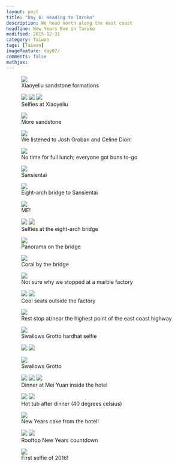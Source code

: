 ```yaml
---
layout: post
title: "Day 6: Heading to Taroko"
description: We head north along the east coast
headline: New Years Eve in Taroko
modified: 2015-12-31	
category: Taiwan
tags: [Taiwan]
imagefeature: day07/
comments: false
mathjax:
---
```

<figure>
<a href='{{ site.url }}/images/day07/xiaoyeliou-pano.jpg'><img src='{{ site.url }}/images/day07/xiaoyeliou-pano.jpg'></a>
    <figcaption>Xiaoyeliu sandstone formations</figcaption>
</figure>

<figure class="third">
<a href='{{ site.url }}/images/day07/xiaoyeliou-selfie1.jpg'><img src='{{ site.url }}/images/day07/xiaoyeliou-selfie1.jpg'></a>
<a href='{{ site.url }}/images/day07/xiaoyeliou-selfie2.jpg'><img src='{{ site.url }}/images/day07/xiaoyeliou-selfie2.jpg'></a>
<a href='{{ site.url }}/images/day07/xiaoyeliou-selfie3.jpg'><img src='{{ site.url }}/images/day07/xiaoyeliou-selfie3.jpg'></a>
    <figcaption>Selfies at Xiaoyeliu</figcaption>
</figure>

<figure>
<a href='{{ site.url }}/images/day07/sandstone.jpg'><img src='{{ site.url }}/images/day07/sandstone.jpg'></a>
    <figcaption>More sandstone</figcaption>
</figure>

<figure>
<a href='{{ site.url }}/images/day07/jgrobs.jpg'><img src='{{ site.url }}/images/day07/jgrobs.jpg'></a>
    <figcaption>We listened to Josh Groban and Celine Dion!</figcaption>
</figure>

<figure>
<a href='{{ site.url }}/images/day07/buns.jpg'><img src='{{ site.url }}/images/day07/buns.jpg'></a>
    <figcaption>No time for full lunch; everyone got buns to-go</figcaption>
</figure>

<figure>
<a href='{{ site.url }}/images/day07/sansientai-pano.jpg'><img src='{{ site.url }}/images/day07/sansientai-pano.jpg'></a>
    <figcaption>Sansientai</figcaption>
</figure>

<figure>
<a href='{{ site.url }}/images/day07/sansientai-bridge.jpg'><img src='{{ site.url }}/images/day07/sansientai-bridge.jpg'></a>
    <figcaption>Eight-arch bridge to Sansientai</figcaption>
</figure>

<figure>
<a href='{{ site.url }}/images/day07/sansientai-me.jpg'><img src='{{ site.url }}/images/day07/sansientai-me.jpg'></a>
    <figcaption>ME!</figcaption>
</figure>

<figure class="half">
<a href='{{ site.url }}/images/day07/sansientai-selfie1.jpg'><img src='{{ site.url }}/images/day07/sansientai-selfie1.jpg'></a>
<a href='{{ site.url }}/images/day07/sansientai-selfie2.jpg'><img src='{{ site.url }}/images/day07/sansientai-selfie2.jpg'></a>
    <figcaption>Selfies at the eight-arch bridge</figcaption>
</figure>

<figure>
<a href='{{ site.url }}/images/day07/sansientai-bridge-pano.jpg'><img src='{{ site.url }}/images/day07/sansientai-bridge-pano.jpg'></a>
    <figcaption>Panorama on the bridge</figcaption>
</figure>

<figure>
<a href='{{ site.url }}/images/day07/sansientai-coral.jpg'><img src='{{ site.url }}/images/day07/sansientai-coral.jpg'></a>
    <figcaption>Coral by the bridge</figcaption>
</figure>

<figure>
<a href='{{ site.url }}/images/day07/marble-factory.jpg'><img src='{{ site.url }}/images/day07/marble-factory.jpg'></a>
    <figcaption>Not sure why we stopped at a marble factory</figcaption>
</figure>

<figure class="half">
<a href='{{ site.url }}/images/day07/marble1.jpg'><img src='{{ site.url }}/images/day07/marble1.jpg'></a>
<a href='{{ site.url }}/images/day07/marble2.jpg'><img src='{{ site.url }}/images/day07/marble2.jpg'></a>
    <figcaption>Cool seats outside the factory</figcaption>
</figure>

<figure>
<a href='{{ site.url }}/images/day07/rest-stop.jpg'><img src='{{ site.url }}/images/day07/rest-stop.jpg'></a>
    <figcaption>Rest stop at/near the highest point of the east coast highway</figcaption>
</figure>

<figure>
<a href='{{ site.url }}/images/day07/swallows-grotto-selfie.jpg'><img src='{{ site.url }}/images/day07/swallows-grotto-selfie.jpg'></a>
    <figcaption>Swallows Grotto hardhat selfie</figcaption>
</figure>

<figure class="half">
<a href='{{ site.url }}/images/day07/swallows-grotto-vert1.jpg'><img src='{{ site.url }}/images/day07/swallows-grotto-vert1.jpg'></a>
<a href='{{ site.url }}/images/day07/swallows-grotto-vert2.jpg'><img src='{{ site.url }}/images/day07/swallows-grotto-vert2.jpg'></a>
</figure>

<figure>
<a href='{{ site.url }}/images/day07/swallows-grotto.jpg'><img src='{{ site.url }}/images/day07/swallows-grotto.jpg'></a>
    <figcaption>Swallows Grotto</figcaption>
</figure>

<figure class="third">
<a href='{{ site.url }}/images/day07/mei-yuan1.jpg'><img src='{{ site.url }}/images/day07/mei-yuan1.jpg'></a>
<a href='{{ site.url }}/images/day07/mei-yuan2.jpg'><img src='{{ site.url }}/images/day07/mei-yuan2.jpg'></a>
<a href='{{ site.url }}/images/day07/mei-yuan3.jpg'><img src='{{ site.url }}/images/day07/mei-yuan3.jpg'></a>
    <figcaption>Dinner at Mei Yuan inside the hotel</figcaption>
</figure>

<figure class="half">
<a href='{{ site.url }}/images/day07/hot-tub1.jpg'><img src='{{ site.url }}/images/day07/hot-tub1.jpg'></a>
<a href='{{ site.url }}/images/day07/hot-tub2.jpg'><img src='{{ site.url }}/images/day07/hot-tub2.jpg'></a>
    <figcaption>Hot tub after dinner (40 degrees celsius)</figcaption>
</figure>

<figure>
<a href='{{ site.url }}/images/day07/new-years-cake.jpg'><img src='{{ site.url }}/images/day07/new-years-cake.jpg'></a>
    <figcaption>New Years cake from the hotel!</figcaption>
</figure>

<figure class="half">
<a href='{{ site.url }}/images/day07/new-year1.jpg'><img src='{{ site.url }}/images/day07/new-year1.jpg'></a>
<a href='{{ site.url }}/images/day07/new-year2.jpg'><img src='{{ site.url }}/images/day07/new-year2.jpg'></a>
    <figcaption>Rooftop New Years countdown</figcaption>
</figure>

<figure>
<a href='{{ site.url }}/images/day07/new-years-selfie.jpg'><img src='{{ site.url }}/images/day07/new-years-selfie.jpg'></a>
    <figcaption>First selfie of 2016!</figcaption>
</figure>


